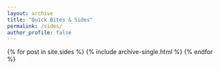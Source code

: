 ```yaml
---
layout: archive
title: "Quick Bites & Sides"
permalink: /sides/
author_profile: false
---
```

{% for post in site.sides %}
  {% include archive-single.html %}
{% endfor %}
